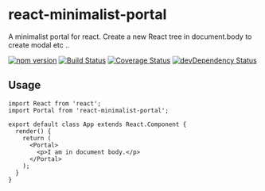 # react-minimalist-portal
A minimalist portal for react.
Create a new React tree in document.body to create modal etc ..

[![npm version](https://badge.fury.io/js/react-minimalist-portal.svg)](https://badge.fury.io/js/react-minimalist-portal)
[![Build Status](https://travis-ci.org/pradel/react-minimalist-portal.svg?branch=master)](https://travis-ci.org/pradel/react-minimalist-portal)
[![Coverage Status](https://coveralls.io/repos/github/pradel/react-minimalist-portal/badge.svg?branch=master)](https://coveralls.io/github/pradel/react-minimalist-portal?branch=master)
[![devDependency Status](https://david-dm.org/pradel/react-minimalist-portal/dev-status.svg)](https://david-dm.org/pradel/react-minimalist-portal#info=devDependencies)

## Usage
```
import React from 'react';
import Portal from 'react-minimalist-portal';

export default class App extends React.Component {
  render() {
    return (
      <Portal>
        <p>I am in document body.</p>
      </Portal>
    );
  }
}
```
